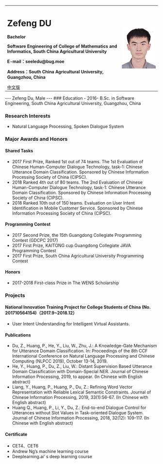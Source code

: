<div>
<table border="0">
  <tr>
    <td>
      <h1>Zefeng DU</h1>
      <p><b>Bachelor</b></p>
      <p><b>Software Engineering of College of Mathematics and Informatics, South China Agricultural University</b></p>
      <p><b>E-mail：seeledu@bug.moe</b></p>
      <p><b>Address：South China Agricultural University, Guangzhou, China</b></p>
      <a href="/index.html">中文版</a>
    </td>
    <td width="25%">
      <img src="/BZ1701211234500596.jpg" width="100%">
    </td>
  </tr>
</table>
</div>
---
Zefeng Du, Male
---
### Education
- 2016-	B.Sc. in Software Engineering, South China Agricultural University, Guangzhou, China

### Research Interests
- Natural Language Processing, Spoken Dialogue System

### Major Awards and Honors 
#### Shared Tasks
-	2017 First Prize, Ranked 1st out of 74 teams. The 1st Evaluation of Chinese Human-Computer Dialogue Technology, task-1: Chinese Utterance Domain Classification. Sponsored by Chinese Information Processing Society of China (CIPSC).
- 2018 Ranked 4th out of 80 teams. The 2nd Evaluation of Chinese Human-Computer Dialogue Technology, task-1: Chinese Utterance Domain Classification. Sponsored by Chinese Information Processing Society of China (CIPSC).
- 2018 Ranked 10th out of 150 teams. Evaluation on User Intent Identification in Mobile Customer Service.  Sponsored by Chinese Information Processing Society of China (CIPSC).
#### Programming Contest
- 2017 Second Prize, the 15th Guangdong Collegiate Programming Contest (GDCPC 2017) 
- 2017 First Prize, KAITONG cup Guangdong Collegiate JAVA Programming Contest 
- 2017 First Prize, South China Agricultural University Programming Contest 
#### Honors
- 2017-2018 First-class Prize in The WENS Scholarship

### Projects
#### National Innovation Training Project for College Students of China (No. 201710564154)（2017.9~2018.12）
- User Intent Understanding for Intelligent Virtual Assistants.

#### Publications 
- Du, Z., Huang, P., He, Y., Liu, W., Zhu, J.: A Knowledge-Gate Mechanism for Utterance Domain Classification. In: Proceedings of the 8th CCF International Conference on Natural Language Processing and Chinese Computing (NLPCC 2019), October 13-14, 2019.
- He, Y., Huang, P., Du, Z., Liu, W.: Distant Supervision Based Utterance Domain Classification with Domain-Special NER. Journal of Chinese Information Processing, 2019, to appear. (In Chinese with English abstract)
- Liang, Y., Huang, P., Huang, P., Du, Z.: Refining Word Vector Representation with Reliable Lexical Semantic Constraints. Journal of Chinese Information Processing, 2019, 33(1):56-67. (In Chinese with English abstract)
- Huang Q., Huang, P., Li, Y., Du, Z.: End-to-end Dialogue Control for Utterances without Slot Values in Task-oriented Dialogue System. Journal of Chinese Information Processing, 2018, 32(12): 109-117. (In Chinese with English abstract)

#### Certificate
- CET4、CET6
- Andrew Ng’s machine learning course
- Deeplearning.ai’ s deep learning course

